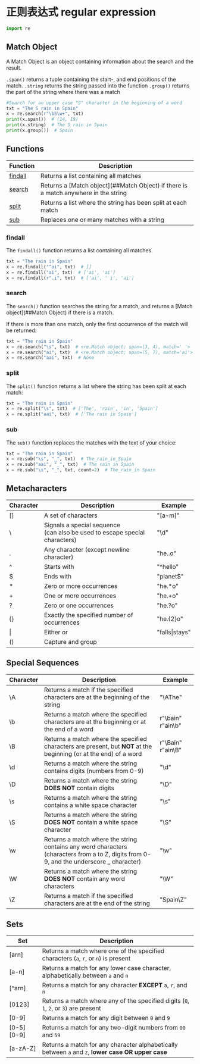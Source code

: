 # 正则表达式 regular expression


```python
import re
```



## Match Object

A Match Object is an object containing information about the search and the result.

`.span()` returns a tuple containing the start-, and end positions of the match.
`.string` returns the string passed into the function
`.group()` returns the part of the string where there was a match

```python
#Search for an upper case "S" character in the beginning of a word
txt = "The S rain in Spain"
x = re.search(r"\bS\w+", txt)
print(x.span())  # (14, 19)
print(x.string)  # The S rain in Spain
print(x.group())  # Spain
```



## Functions

| Function              | Description                                                  |
| --------------------- | ------------------------------------------------------------ |
| [findall](###findall) | Returns a list containing all matches                        |
| [search](###search)   | Returns a [Match object](##Match Object) if there is a match anywhere in the string |
| [split](###split)     | Returns a list where the string has been split at each match |
| [sub](###sub)         | Replaces one or many matches with a string                   |



### findall

The `findall()` function returns a list containing all matches.

```python
txt = "The rain in Spain"
x = re.findall("^ai", txt)  # []
x = re.findall("ai", txt)  # ['ai', 'ai']
x = re.findall(r".i", txt)  # ['ai', ' i', 'ai']
```



### search

The `search()` function searches the string for a match, and returns a [Match object](##Match Object) if there is a match.

If there is more than one match, only the first occurrence of the match will be returned:

```python
txt = "The rain in Spain"
x = re.search("\s", txt)  # <re.Match object; span=(3, 4), match=' '>
x = re.search("ai", txt)  # <re.Match object; span=(5, 7), match='ai'>
x = re.search("aai", txt)  # None
```



### split

The `split()` function returns a list where the string has been split at each match:

```python
txt = "The rain in Spain"
x = re.split("\s", txt)  # ['The', 'rain', 'in', 'Spain']
x = re.split("aai", txt)  # ['The rain in Spain']
```



### sub

The `sub()` function replaces the matches with the text of your choice:

```python
txt = "The rain in Spain"
x = re.sub("\s", "_", txt)  # The_rain_in_Spain
x = re.sub("aai", "_", txt)  # The rain in Spain
x = re.sub("\s", "_", txt, count=2)  # The_rain_in Spain
```



## Metacharacters

| Character | Description                                                  | Example        |
| --------- | ------------------------------------------------------------ | -------------- |
| []        | A set of characters                                          | "[a-m]"        |
| \         | Signals a special sequence <br />(can also be used to escape special characters) | "\d"           |
| .         | Any character (except newline character)                     | "he..o"        |
| ^         | Starts with                                                  | "^hello"       |
| $         | Ends with                                                    | "planet$"      |
| *         | Zero or more occurrences                                     | "he.*o"        |
| +         | One or more occurrences                                      | "he.+o"        |
| ?         | Zero or one occurrences                                      | "he.?o"        |
| {}        | Exactly the specified number of occurrences                  | "he.{2}o"      |
| \|        | Either or                                                    | "falls\|stays" |
| ()        | Capture and group                                            |                |



## Special Sequences

| Character | Description                                                  | Example           |
| --------- | ------------------------------------------------------------ | ----------------- |
| \A        | Returns a match if the specified characters are at the beginning of the string | "\AThe"           |
| \b        | Returns a match where the specified characters are at the beginning or at the end of a word | r"\bain" r"ain\b" |
| \B        | Returns a match where the specified characters are present, but **NOT** at the beginning (or at the end) of a word | r"\Bain" r"ain\B" |
| \d        | Returns a match where the string contains digits (numbers from 0-9) | "\d"              |
| \D        | Returns a match where the string **DOES NOT** contain digits | "\D"              |
| \s        | Returns a match where the string contains a white space character | "\s"              |
| \S        | Returns a match where the string **DOES NOT** contain a white space character | "\S"              |
| \w        | Returns a match where the string contains any word characters (characters from a to Z, digits from 0-9, and the underscore _ character) | "\w"              |
| \W        | Returns a match where the string **DOES NOT** contain any word characters | "\W"              |
| \Z        | Returns a match if the specified characters are at the end of the string | "Spain\Z"         |



## Sets

| Set         | Description                                                  |
| ----------- | ------------------------------------------------------------ |
| [arn]       | Returns a match where one of the specified characters (`a`, `r`, or `n`) is present |
| [a-n]       | Returns a match for any lower case character, alphabetically between `a` and `n` |
| [^arn]      | Returns a match for any character **EXCEPT** `a`, `r`, and `n` |
| [0123]      | Returns a match where any of the specified digits (`0`, `1`, `2`, or `3`) are present |
| [0-9]       | Returns a match for any digit between `0` and `9`            |
| [0-5] [0-9] | Returns a match for any two-digit numbers from `00` and `59` |
| [a-zA-Z]    | Returns a match for any character alphabetically between `a` and `z`, **lower case OR upper case** |

